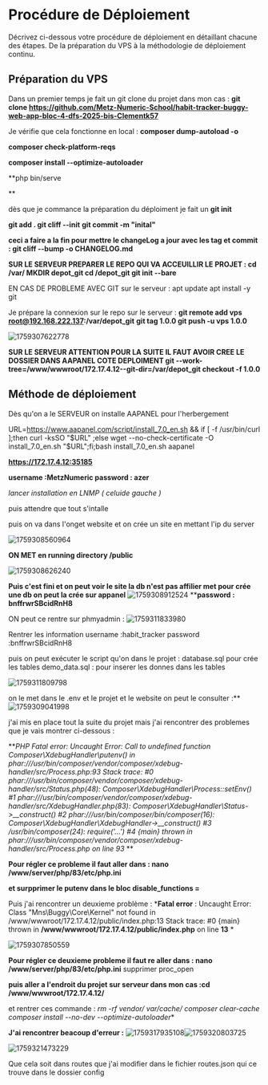 # Procédure de Déploiement

Décrivez ci-dessous votre procédure de déploiement en détaillant chacune des étapes. De la préparation du VPS à la méthodologie de déploiement continu.

## Préparation du VPS

Dans un premier temps je fait un git clone du projet dans mon cas : **git clone https://github.com/Metz-Numeric-School/habit-tracker-buggy-web-app-bloc-4-dfs-2025-bis-Clementk57**

Je vérifie que cela fonctionne en local :
**composer dump-autoload -o**

**composer check-platform-reqs**

**composer install --optimize-autoloader**

**php bin/serve

**

dès que je commance la préparation du déploiment
je fait un **git init**

**git add .
git cliff --init**
**git commit -m "inital"**

**ceci a faire a la fin pour mettre le changeLog a jour avec les tag et commit : git cliff --bump -o CHANGELOG.md**

**SUR LE SERVEUR 
PREPARER LE REPO QUI VA ACCEUILLIR LE PROJET :
cd /var/
MKDIR depot_git
cd /depot_git
git init --bare**

EN CAS DE PROBLEME AVEC GIT sur le serveur :
apt update
apt install -y git

Je prépare la connexion sur le repo sur le serveur :
**git remote add vps root@192.168.222.137:/var/depot_git**
**git tag 1.0.0
git push -u vps 1.0.0**

![1759307622778](image/DEPLOY/1759307622778.png)

**SUR LE SERVEUR
ATTENTION POUR LA SUITE IL FAUT AVOIR CREE LE DOSSIER DANS AAPANEL COTE DEPLOIMENT
git --work-tree=/www/wwwroot/172.17.4.12--git-dir=/var/depot_git checkout -f 1.0.0**


## Méthode de déploiement

Dès qu'on a le SERVEUR on installe AAPANEL pour l'herbergement 

URL=https://www.aapanel.com/script/install_7.0_en.sh
&& if [ -f /usr/bin/curl ];then curl -ksSO "$URL" ;else wget
--no-check-certificate -O install_7.0_en.sh "$URL";fi;bash
install_7.0_en.sh aapanel

**https://172.17.4.12:35185**

**username :MetzNumeric
password : azer**

*lancer installation en LNMP ( celuide gauche )*

puis attendre que tout s'intalle

puis on va dans l'onget website et on crée un site en mettant l'ip du server 

![1759308560964](image/DEPLOY/1759308560964.png)



**ON MET en running directory /public**

![1759308626240](image/DEPLOY/1759308626240.png)

**Puis c'est fini et on peut voir le site
la db n'est pas affilier met pour crée une db on peut la crée sur appanel**
![1759308912524](image/DEPLOY/1759308912524.png)
****password : bnffrwrSBcidRnH8**

ON peut ce rentre sur phmyadmin :
![1759311833980](image/DEPLOY/1759311833980.png)

Rentrer les information
username :habit_tracker
password :bnffrwrSBcidRnH8

puis on peut exécuter le script qu'on dans le projet :
database.sql pour crée les tables
demo_data.sql : pour inserer les donnes dans les tables 

![1759311809798](image/DEPLOY/1759311809798.png)

on le met dans le .env et le projet et le website on peut le consulter :**
![1759309041998](image/DEPLOY/1759309041998.png)

j'ai mis en place tout la suite du projet  mais j'ai rencontrer des problemes que je vais montrer ci-dessous :

***PHP Fatal error:  Uncaught Error: Call to undefined function Composer\XdebugHandler\putenv() in phar:///usr/bin/composer/vendor/composer/xdebug-handler/src/Process.php:93
Stack trace:
#0 phar:///usr/bin/composer/vendor/composer/xdebug-handler/src/Status.php(48): Composer\XdebugHandler\Process::setEnv()
#1 phar:///usr/bin/composer/vendor/composer/xdebug-handler/src/XdebugHandler.php(83): Composer\XdebugHandler\Status->__construct()
#2 phar:///usr/bin/composer/bin/composer(16): Composer\XdebugHandler\XdebugHandler->__construct()
#3 /usr/bin/composer(24): require('...')
#4 {main}
  thrown in phar:///usr/bin/composer/vendor/composer/xdebug-handler/src/Process.php on line 93*
**

**Pour régler ce probleme il faut aller dans : nano /www/server/php/83/etc/php.ini**

**et surpprimer le putenv dans le bloc disable_functions =**

Puis j'ai rencontrer un deuxieme problème :
***Fatal error** :  Uncaught Error: Class "Mns\Buggy\Core\Kernel" not found in /www/wwwroot/172.17.4.12/public/index.php:13
Stack trace:
#0 {main}
  thrown in **/www/wwwroot/172.17.4.12/public/index.php** on line **13**
*

![1759307850559](image/DEPLOY/1759307850559.png)

**Pour régler ce deuxieme probleme il faut re aller dans : nano /www/server/php/83/etc/php.ini**
supprimer proc_open

**puis aller a l'endroit du projet sur serveur dans mon cas  :cd /www/wwwroot/172.17.4.12/**

et rentrer ces commande :
**rm -rf vendor/ var/cache/*
composer clear-cache
composer install --no-dev --optimize-autoloader**



**J'ai rencontrer beacoup d'erreur :**
![1759317935108](image/DEPLOY/1759317935108.png)![1759320803725](image/DEPLOY/1759320803725.png)

![1759321473229](image/DEPLOY/1759321473229.png)

Que cela soit dans routes que j'ai modifier dans le fichier routes.json qui ce trouve dans le dossier config
